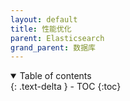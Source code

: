 ```yaml
---
layout: default
title: 性能优化
parent: Elasticsearch
grand_parent: 数据库
---
```


<details open markdown="block">
  <summary>
    Table of contents
  </summary>
  {: .text-delta }
- TOC
{:toc}
</details>

